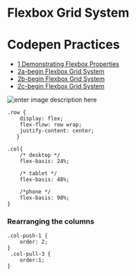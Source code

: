 # Flexbox Grid System

# Codepen Practices 
- [1 Demonstrating Flexbox Properties](https://codepen.io/tolgatopkac/pen/eYKQwjP)
- [2a-begin Flexbox Grid System](https://codepen.io/tolgatopkac/pen/eYKQqyO)
- [2b-begin Flexbox Grid System](https://codepen.io/tolgatopkac/pen/gOKQVKz)
- [2c-begin Flexbox Grid System](https://codepen.io/tolgatopkac/pen/abKQeaZ)


![enter image description here](https://i.ibb.co/n3xXV0r/124.png)

    .row {
	    display: flex;
	    flex-flow: row wrap;
	    justify-content: center;
	   }
	   
	.col{ 
		/* desktop */
		flex-basis: 24%;
		
		/* tablet */ 
		flex-basis: 48%;
		
		/*phone */
		flex-basis: 98%;
	}		

### Rearranging the columns

    .col-push-1 {
	    order: 2;
	}
	 .col-pull-3 {
		order:1;
	}
	    
